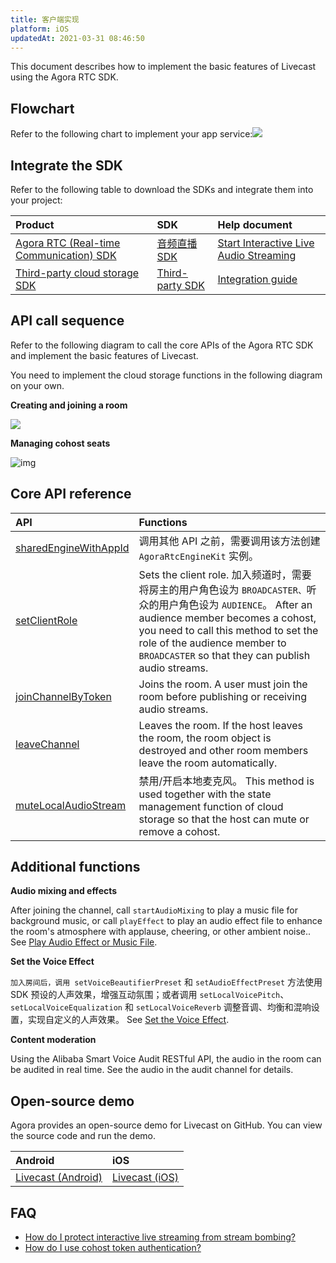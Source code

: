 ```yaml
---
title: 客户端实现
platform: iOS
updatedAt: 2021-03-31 08:46:50
---
```

This document describes how to implement the basic features of Livecast using the Agora RTC SDK.



## Flowchart

Refer to the following chart to implement your app service:![](https://web-cdn.agora.io/docs-files/1617009861278)


## Integrate the SDK

Refer to the following table to download the SDKs and integrate them into your project:

| Product | SDK | Help document |
| :----------------------------------------------------------- | :----------------------------------------------------------- | :----------------------------------------------------------- |
| [Agora RTC (Real-time Communication) SDK](/cn/InteractiveBroadcast/product_live?platform=AllPlatforms) | [音频直播 SDK](/cn/livecast/downloads?platform=iOS) | [Start Interactive Live Audio Streaming](/cn/InteractiveBroadcast/start_live_audio_ios?platform=iOS) |
| [Third-party cloud storage SDK](https://leancloud.cn/) | [Third-party SDK](https://leancloud.cn/docs/sdk_down.html) | [Integration guide](https://leancloud.cn/docs/leanstorage_guide-java.html) |

## API call sequence

Refer to the following diagram to call the core APIs of the Agora RTC SDK and implement the basic features of Livecast.

<div class="alert note">You need to implement the cloud storage functions in the following diagram on your own.</div>

**Creating and joining a room**

![](https://web-cdn.agora.io/docs-files/1617073965299)

**Managing cohost seats**

![img](https://confluence.agoralab.co/download/attachments/721393269/%E9%BA%A6%E4%BD%8D.png?version=1&modificationDate=1615803522208&api=v2)


## Core API reference

| API | Functions |
| :----------------------------------------------------------- | :----------------------------------------------------------- |
| [sharedEngineWithAppId](API%20Reference/oc/Classes/AgoraRtcEngineKit.html#//api/name/sharedEngineWithAppId:delegate:) | 调用其他 API 之前，需要调用该方法创建 `AgoraRtcEngineKit` 实例。 |
| [setClientRole](API%20Reference/oc/Classes/AgoraRtcEngineKit.html#//api/name/setClientRole:) | Sets the client role. 加入频道时，需要将房主的用户角色设为 `BROADCASTER、`听众的用户角色设为 `AUDIENCE`。 After an audience member becomes a cohost, you need to call this method to set the role of the audience member to `BROADCASTER` so that they can publish audio streams. |
| [joinChannelByToken](API%20Reference/oc/Classes/AgoraRtcEngineKit.html#//api/name/joinChannelByToken:channelId:info:uid:joinSuccess:) | Joins the room. A user must join the room before publishing or receiving audio streams. |
| [leaveChannel](API%20Reference/oc/Classes/AgoraRtcEngineKit.html#//api/name/leaveChannel:) | Leaves the room. If the host leaves the room, the room object is destroyed and other room members leave the room automatically. |
| [muteLocalAudioStream](API%20Reference/oc/Classes/AgoraRtcEngineKit.html#//api/name/muteLocalAudioStream:) | 禁用/开启本地麦克风。 This method is used together with the state management function of cloud storage so that the host can mute  or remove a cohost. |

## Additional functions

**Audio mixing and effects**

After joining the channel, call `startAudioMixing` to play a music file for background music, or call `playEffect` to play an audio effect file  to enhance the room's atmosphere with applause, cheering, or other ambient noise.. See [Play Audio Effect or Music File](/cn/InteractiveBroadcast/effect_mixing_ios?platform=iOS).

**Set the Voice Effect**

`加入房间后，调用 setVoiceBeautifierPreset` 和 `setAudioEffectPreset` 方法使用 SDK 预设的人声效果，增强互动氛围；或者调用 `setLocalVoicePitch`、`setLocalVoiceEqualization` 和 `setLocalVoiceReverb` 调整音调、均衡和混响设置，实现自定义的人声效果。 See [Set the Voice Effect](/cn/InteractiveBroadcast/voice_changer_apple?platform=iOS).

**Content moderation**

Using the Alibaba Smart Voice Audit RESTful API, the audio in the room can be audited in real time. See the audio in the audit channel for details.[](/cn/AliyunAudioModeration/quickstart_ali_audio?platform=RESTful)

## Open-source demo

Agora provides an open-source demo for Livecast on GitHub. You can view the source code and run the demo.

| Android | iOS |
| :----------------------------------------------------------- | :----------------------------------------------------------- |
| [Livecast (Android)](https://github.com/AgoraIO-Usecase/InteractivePodcast/tree/main/Android) | [Livecast (iOS)](https://github.com/AgoraIO-Usecase/InteractivePodcast/tree/main/iOS) |

## FAQ

- [How do I protect interactive live streaming from stream bombing?](https://docs.agora.io/cn/InteractiveBroadcast/faq/stream_bombing)
- [How do I use cohost token authentication?](https://docs.agora.io/cn/InteractiveBroadcast/faq/token_cohost)